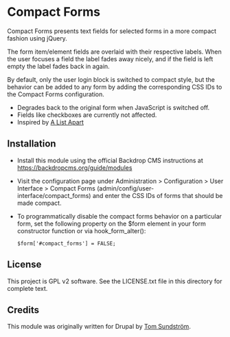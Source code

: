 Compact Forms
=============

Compact Forms presents text fields for selected forms in a more compact fashion
using jQuery.

The form item/element fields are overlaid with their respective labels. When the
user focuses a field the label fades away nicely, and if the field is left empty
the label fades back in again.

By default, only the user login block is switched to compact style, but the
behavior can be added to any form by adding the corresponding CSS IDs to the
Compact Forms configuration.

- Degrades back to the original form when JavaScript is switched off.
- Fields like checkboxes are currently not affected.
- Inspired by [A List Apart](http://www.alistapart.com/articles/makingcompactformsmoreaccessible/)


Installation
------------

- Install this module using the official Backdrop CMS instructions at
  https://backdropcms.org/guide/modules

- Visit the configuration page under Administration > Configuration > User
  Interface > Compact Forms (admin/config/user-interface/compact_forms) and
  enter the CSS IDs of forms that should be made compact.

- To programmatically disable the compact forms behavior on a particular form,
  set the following property on the $form element in your form constructor
  function or via hook_form_alter():

  `$form['#compact_forms'] = FALSE;`


License
-------

This project is GPL v2 software. See the LICENSE.txt file in this directory for
complete text.


Credits
-------

This module was originally written for Drupal by
[Tom Sundström](https://github.com/tomsun).

